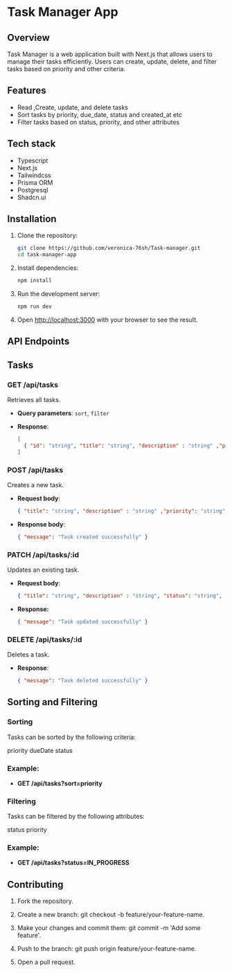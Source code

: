 # Task Manager App

## Overview

Task Manager is a web application built with Next.js that allows users to manage their tasks efficiently. Users can create, update, delete, and filter tasks based on priority and other criteria.

## Features

- Read ,Create, update, and delete tasks
- Sort tasks by priority, due_date, status and created_at etc
- Filter tasks based on status, priority, and other attributes

## Tech stack

- Typescript
- Next.js
- Tailwindcss
- Prisma ORM
- Postgresql
- Shadcn.ui

## Installation

1. Clone the repository:

   ```bash
   git clone https://github.com/veronica-76sh/Task-manager.git
   cd task-manager-app

2. Install dependencies:

   ```bash
   npm install

3. Run the development server:

   ```bash
   npm run dev

4. Open <http://localhost:3000> with your browser to see the result.

## API Endpoints

## Tasks

### GET /api/tasks

Retrieves all tasks.

- **Query parameters**: `sort`, `filter`
- **Response**:

  ```json
  [
    { "id": "string", "title": "string", "description" : "string" ,"priority": "string", "status": "string", "dueDate": "date" }
  ]

### POST /api/tasks

Creates a new task.

- **Request body**:

  ```json
  { "title": "string", "description" : "string" ,"priority": "string", "status": "string", "dueDate": "date" }
- **Response body**:

  ```json
  { "message": "Task created successfully" }

### PATCH /api/tasks/:id

Updates an existing task.

- **Request body**:

    ```json
    { "title": "string", "description" : "string", "status": "string", "priority": "string" }
- **Response:**

    ```json
    { "message": "Task updated successfully" }

### DELETE /api/tasks/:id

Deletes a task.

- **Response**:

    ```json
    { "message": "Task deleted successfully" }

## Sorting and Filtering

### Sorting

Tasks can be sorted by the following criteria:

priority
dueDate
status

### Example:

- **GET /api/tasks?sort=priority**

### Filtering

Tasks can be filtered by the following attributes:

status
priority

### Example:

- **GET /api/tasks?status=IN_PROGRESS**

## Contributing

1. Fork the repository.

2. Create a new branch: git checkout -b feature/your-feature-name.

3. Make your changes and commit them: git commit -m 'Add some feature'.
4. Push to the branch: git push origin feature/your-feature-name.
5. Open a pull request.